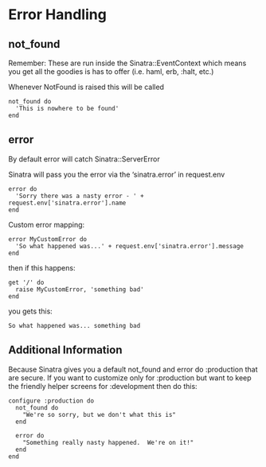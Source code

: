 Error Handling
==============

not\_found
---------
Remember: These are run inside the Sinatra::EventContext which means you get all the goodies is has to offer (i.e. haml, erb, :halt, etc.)

Whenever NotFound is raised this will be called

    not_found do
      'This is nowhere to be found'
    end

error
-----
By default error will catch Sinatra::ServerError

Sinatra will pass you the error via the ‘sinatra.error’ in request.env

    error do
      'Sorry there was a nasty error - ' + request.env['sinatra.error'].name
    end
  
Custom error mapping:

    error MyCustomError do
      'So what happened was...' + request.env['sinatra.error'].message
    end

then if this happens:

    get '/' do
      raise MyCustomError, 'something bad'
    end

you gets this:

    So what happened was... something bad

Additional Information
----------------------
Because Sinatra gives you a default not\_found and error do :production that are secure. If you want to customize only for :production but want to keep the friendly helper screens for :development then do this:

    configure :production do
      not_found do
        "We're so sorry, but we don't what this is"
      end
  
      error do
        "Something really nasty happened.  We're on it!"
      end
    end